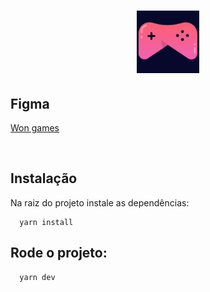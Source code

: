 # <p align="center"><img height="100" src="https://github.com/eriksongoncalves/won-games-front/blob/master/public/img/icon-512.png?raw=true" alt="Won games" title="Won games"/></p>


## Figma
[Won games](https://www.figma.com/file/xybOVXgDr9P68cY2NnVudF/Won-Games)

<br />


## Instalação

Na raiz do projeto instale as dependências:

```
  yarn install
```

## Rode o projeto:

```
  yarn dev
```
